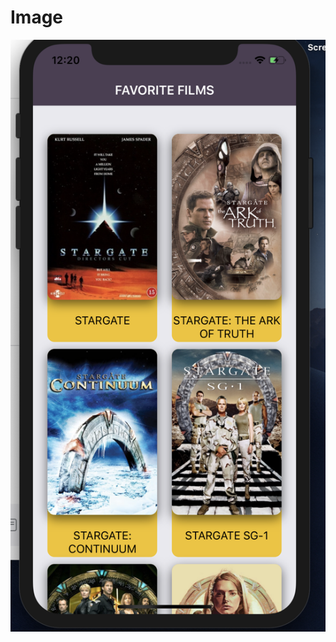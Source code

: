 # Image
![Image](https://github.com/kaflan/react-native-ts-boilerplate/blob/pet_project/ViewScren.png)
